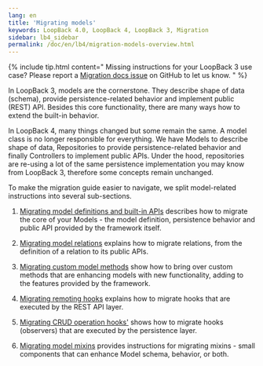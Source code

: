 ```yaml
---
lang: en
title: 'Migrating models'
keywords: LoopBack 4.0, LoopBack 4, LoopBack 3, Migration
sidebar: lb4_sidebar
permalink: /doc/en/lb4/migration-models-overview.html
---
```


{% include tip.html content="
Missing instructions for your LoopBack 3 use case? Please report a [Migration docs issue](https://github.com/strongloop/loopback-next/issues/new?labels=question,Migration,Docs&template=Migration_docs.md) on GitHub to let us know.
" %}

In LoopBack 3, models are the cornerstone. They describe shape of data (schema),
provide persistence-related behavior and implement public (REST) API. Besides
this core functionality, there are many ways how to extend the built-in
behavior.

In LoopBack 4, many things changed but some remain the same. A model class is no
longer responsible for everything. We have Models to describe shape of data,
Repositories to provide persistence-related behavior and finally Controllers to
implement public APIs. Under the hood, repositories are re-using a lot of the
same persistence implementation you may know from LoopBack 3, therefore some
concepts remain unchanged.

To make the migration guide easier to navigate, we split model-related
instructions into several sub-sections.

1. [Migrating model definitions and built-in APIs](./core.md) describes how to
   migrate the core of your Models - the model definition, persistence behavior
   and public API provided by the framework itself.

2. [Migrating model relations](./relations.md) explains how to migrate
   relations, from the definition of a relation to its public APIs.

3. [Migrating custom model methods](./methods.md) show how to bring over custom
   methods that are enhancing models with new functionality, adding to the
   features provided by the framework.

4. [Migrating remoting hooks](./remoting-hooks.md) explains how to migrate hooks
   that are executed by the REST API layer.

5. [Migrating CRUD operation hooks'](./operation-hooks.md) shows how to migrate
   hooks (observers) that are executed by the persistence layer.

6. [Migrating model mixins](./mixins.md) provides instructions for migrating
   mixins - small components that can enhance Model schema, behavior, or both.
